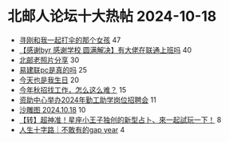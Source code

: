 # 北邮人论坛十大热帖 2024-10-18

- [寻刚和我一起打伞的那个女孩](https://bbs.byr.cn/article/Feeling/3210108) 47
- [【感谢byr 感谢学校 圆满解决】有大佬在联通上班吗](https://bbs.byr.cn/article/WorkLife/1220650) 40
- [北邮老照片分享](https://bbs.byr.cn/article/Picture/3368701) 30
- [易建联pc是真的吗](https://bbs.byr.cn/article/Friends/2056530) 25
- [今天也是我生日](https://bbs.byr.cn/article/Talking/6428372) 20
- [今年秋招找工作，怎么这么难？](https://bbs.byr.cn/article/Job/2217898) 15
- [资助中心举办2024年勤工助学岗位招聘会](https://bbs.byr.cn/article/Selfsupport/23834) 11
- [沙雕图 2024.10.18](https://bbs.byr.cn/article/Joke/732703) 10
- [【转】超神准！星座小王子独创的新型占卜、來一起試玩一下！](https://bbs.byr.cn/article/Constellations/326533) 8
- [人生十字路｜不敢有的gap year](https://bbs.byr.cn/article/GoAbroad/399047) 4


